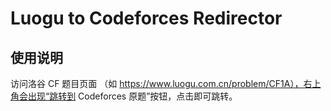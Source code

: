 # Luogu to Codeforces Redirector

## 使用说明
访问洛谷 CF 题目页面 （如 https://www.luogu.com.cn/problem/CF1A），右上角会出现“跳转到 Codeforces 原题”按钮，点击即可跳转。
